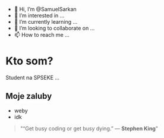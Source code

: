 - 👋 Hi, I’m @SamuelSarkan
- 👀 I’m interested in ...
- 🌱 I’m currently learning ...
- 💞️ I’m looking to collaborate on ...
- 📫 How to reach me ...

<!---
SamuelSarkan/SamuelSarkan is a ✨ special ✨ repository because its `README.md` (this file) appears on your GitHub profile.
You can click the Preview link to take a look at your changes.
--->
# Kto som? 
Student na SPSEKE ...

## Moje zaluby
- weby
- idk

> "“Get busy coding or get busy dying.” — **Stephen King**"
